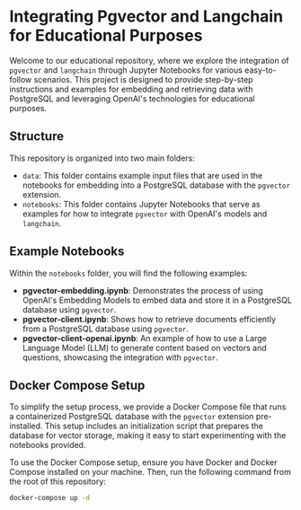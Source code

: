 # Integrating Pgvector and Langchain for Educational Purposes

Welcome to our educational repository, where we explore the integration of `pgvector` and `langchain` through Jupyter Notebooks for various easy-to-follow scenarios. This project is designed to provide step-by-step instructions and examples for embedding and retrieving data with PostgreSQL and leveraging OpenAI's technologies for educational purposes.

## Structure

This repository is organized into two main folders:

- `data`: This folder contains example input files that are used in the notebooks for embedding into a PostgreSQL database with the `pgvector` extension.
- `notebooks`: This folder contains Jupyter Notebooks that serve as examples for how to integrate `pgvector` with OpenAI's models and `langchain`.

## Example Notebooks

Within the `notebooks` folder, you will find the following examples:

- **pgvector-embedding.ipynb**: Demonstrates the process of using OpenAI's Embedding Models to embed data and store it in a PostgreSQL database using `pgvector`.
- **pgvector-client.ipynb**: Shows how to retrieve documents efficiently from a PostgreSQL database using `pgvector`.
- **pgvector-client-openai.ipynb**: An example of how to use a Large Language Model (LLM) to generate content based on vectors and questions, showcasing the integration with `pgvector`.

## Docker Compose Setup

To simplify the setup process, we provide a Docker Compose file that runs a containerized PostgreSQL database with the `pgvector` extension pre-installed. This setup includes an initialization script that prepares the database for vector storage, making it easy to start experimenting with the notebooks provided.

To use the Docker Compose setup, ensure you have Docker and Docker Compose installed on your machine. Then, run the following command from the root of this repository:

```bash
docker-compose up -d
```
